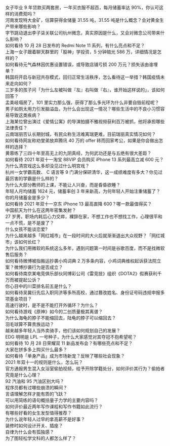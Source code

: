 女子毕业 9 年贷款买两套房，一年买衣服不超百，每月储蓄率达 90%，你认可这样的消费观吗？  
河南发现特大金矿，估算获得金储量 31.55 吨，31.55 吨是什么概念？会对黄金生产带来哪些影响？  
字节跳动退出李子柒关联公司杭州微念，真实原因是什么，又会对微念公司带来什么影响？  
如何看待 10 月 28 日发布的 Redmi Note 11 系列，有什么亮点和不足？  
上海一女子跟着聊天群里的「股神」学投资，5 分钟赔光 586 万，详细情况是怎样的？  
如何看待元气森林因优惠设置错误，或导致店铺亏损 200 万元？损失该由谁埋单？  
韩国将开启与新冠共存模式，回归正常生活秩序，怎么看待这一举措？韩国疫情未来走向如何？  
三岁多的孩子问「为什么左被叫做『左』右叫做『右』，谁开始这样说的」，该如何回答？  
孟美岐塌房了，101 里实力那么强，获得了那么多光环为什么非要自毁前程呢？  
男子如厕太用力引发脑溢血，为什么会出现这一情况？哪些生活中的不良小习惯容易导致这类疾病？  
上海某位曾出演过《爱情公寓》的导演拍摄不雅视频获利百万被抓，他将承担哪些法律责任？  
云南瑞丽否认长期封城，有民众称生活难离瑞更难，目前瑞丽真实情况如何？  
如何看待网友称劝堂弟放弃腾讯 40 万的 offer 转而回家考公，如果是你会做出怎样的选择？  
黄蓉练了三四十年至高无上的九阴真经，为何武功还是与五绝有很大差距？  
如何看待 2021 年双十一淘宝 88VIP 会员购买 iPhone 13 系列最高立减 600 元？  
为什么清宫戏这么多却没见过什么明宫戏？  
杭州一女学霸高数、 C 语言等 9 门满分保研清华，这一成绩难度有多大？你见过最厉害的学霸是什么样的？  
为什么大部分教师的上课，不能让人兴奋，而是昏昏欲睡？  
年轻人月均储蓄 1624 元，储蓄率创 3 年来新高，为何年轻人开始注重储蓄了？你的月储蓄金是多少？  
如何看待 2021 年双十一京东 iPhone 13 最高直降 600？哪一款最值得买？  
中国航天为什么在这两年密集发射？  
27 岁男，职场内耗后心力交瘁，裸辞在家，不想工作也不想找工作，心理很平和一点不慌，是不是废了？  
什么女孩不能谈恋爱?  
为什么越来越多「网红城市」在一段时间的大火后就渐渐退出大众视野？「网红城市」该如何长红？  
为什么我们用微软的系统这么多年，遇到问题第一时间是谷歌百度，而不是找微软售后服务？  
如何看待微博被指搬运抄袭小鸡词典 2 万多条内容，小鸡词典维权起诉获法院立案？微博抄袭行为是否成立？  
如何看待南京某电竞俱乐部伙同博彩公司《雷竞技》组织《DOTA2》假赛获利千万而被提起公诉？  
你心目中的川菜排名前五是什么？  
如何看待吴冀衍先后入职同济等多所高校，通过篡改姓名、身份证号码违规申报多项基金项目？  
高速行驶时，是不是不能打开外循环？为什么？  
如何看待游戏《原神》如今的二创质量极其离谱？  
为什么海龟的脖子不能缩回去，陆龟的脖子可以缩回去？  
羽毛球算不算贵族运动？  
越来越多年轻人当外卖骑手，他们该如何规划自己的发展？  
EDG 明明是 LPL 一号种子，为什么大家感觉对其夺冠不抱希望呢？  
如何看待 10 月 28 日荣耀双 11 新品发布会？有哪些亮点和不足？  
大家在拼多多上购买什么最多？  
如何看待「单身产品」成为市场新宠？反映了哪些社会现象？  
2021 年双十一的规则是什么，怎么玩？  
官方通报男生混入女浴室偷拍视频，给予开除学籍处分，如何评价其行为？偷拍者究竟是什么心理？  
92 汽油和 95 汽油区别大吗？  
程序员都有过哪些崩溃的瞬间？  
言语理解怎样才能有质的飞跃？  
可以用简练的语句概括量子力学的主要内容吗？  
如何评价最近两年写作课程和写作书籍如此流行？  
有哪些好看的女生发型值得推荐？  
为什么说年轻人过早的拿高薪不是好事？  
装修时如何设计开关、插座？  
自律为什么会有孤独感？  
为了图轻松学文科的人都怎么样了？  
